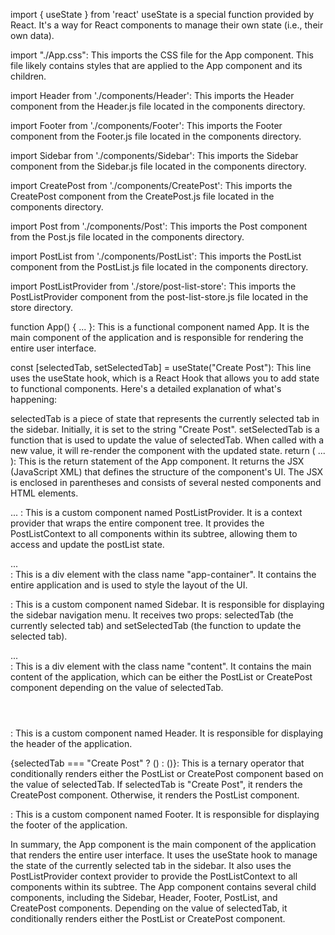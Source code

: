 import { useState } from 'react'
useState is a special function provided by React. It's a way for React components to manage their own state (i.e., their own data).


import "./App.css": This imports the CSS file for the App component. This file likely contains styles that are applied to the App component and its children.

import Header from './components/Header': This imports the Header component from the Header.js file located in the components directory.

import Footer from './components/Footer': This imports the Footer component from the Footer.js file located in the components directory.

import Sidebar from './components/Sidebar': This imports the Sidebar component from the Sidebar.js file located in the components directory.

import CreatePost from './components/CreatePost': This imports the CreatePost component from the CreatePost.js file located in the components directory.

import Post from './components/Post': This imports the Post component from the Post.js file located in the components directory.

import PostList from './components/PostList': This imports the PostList component from the PostList.js file located in the components directory.

import PostListProvider from './store/post-list-store': This imports the PostListProvider component from the post-list-store.js file located in the store directory.


function App() { ... }: This is a functional component named App. It is the main component of the application and is responsible for rendering the entire user interface.

const [selectedTab, setSelectedTab] = useState("Create Post"): This line uses the useState hook, which is a React Hook that allows you to add state to functional components. Here's a detailed explanation of what's happening:

selectedTab is a piece of state that represents the currently selected tab in the sidebar. Initially, it is set to the string "Create Post".
setSelectedTab is a function that is used to update the value of selectedTab. When called with a new value, it will re-render the component with the updated state.
return ( ... ): This is the return statement of the App component. It returns the JSX (JavaScript XML) that defines the structure of the component's UI. The JSX is enclosed in parentheses and consists of several nested components and HTML elements.

<PostListProvider> ... </PostListProvider>: This is a custom component named PostListProvider. It is a context provider that wraps the entire component tree. It provides the PostListContext to all components within its subtree, allowing them to access and update the postList state.

<div className="app-container"> ... </div>: This is a div element with the class name "app-container". It contains the entire application and is used to style the layout of the UI.

<Sidebar selectedTab={selectedTab} setSelectedTab={setSelectedTab}></Sidebar>: This is a custom component named Sidebar. It is responsible for displaying the sidebar navigation menu. It receives two props: selectedTab (the currently selected tab) and setSelectedTab (the function to update the selected tab).

<div className="content"> ... </div>: This is a div element with the class name "content". It contains the main content of the application, which can be either the PostList or CreatePost component depending on the value of selectedTab.

<Header></Header>: This is a custom component named Header. It is responsible for displaying the header of the application.

{selectedTab === "Create Post" ? (<PostList></PostList>) : (<CreatePost></CreatePost>)}: This is a ternary operator that conditionally renders either the PostList or CreatePost component based on the value of selectedTab. If selectedTab is "Create Post", it renders the CreatePost component. Otherwise, it renders the PostList component.

<Footer></Footer>: This is a custom component named Footer. It is responsible for displaying the footer of the application.

In summary, the App component is the main component of the application that renders the entire user interface. It uses the useState hook to manage the state of the currently selected tab in the sidebar. It also uses the PostListProvider context provider to provide the PostListContext to all components within its subtree. The App component contains several child components, including the Sidebar, Header, Footer, PostList, and CreatePost components. Depending on the value of selectedTab, it conditionally renders either the PostList or CreatePost component.




